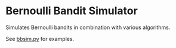 # **Bernoulli Bandit Simulator**
Simulates Bernoulli bandits in combination with various algorithms.

See [bbsim.py](bbsim.py) for examples.